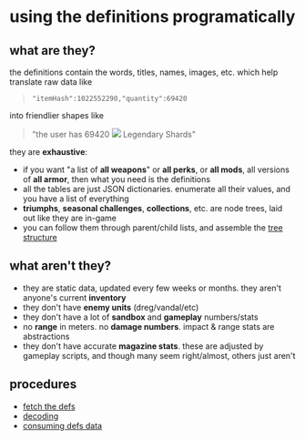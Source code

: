 # using the definitions programatically

## what are they?
the definitions contain the words, titles, names, images, etc. which help translate raw data like

> `"itemHash":1022552290,"quantity":69420`

into friendlier shapes like

> "the user has 69420 ![](https://www.bungie.net/common/destiny2_content/icons/b3e829460a53354a92d8f893c44db3b7.png) Legendary Shards"

they are **exhaustive**:
- if you want "a list of **all weapons**" or **all perks**, or **all mods**, all versions of **all armor**, then what you need is the definitions
- all the tables are just JSON dictionaries. enumerate all their values, and you have a list of everything
- **triumphs**, **seasonal challenges**, **collections**, etc. are node trees, laid out like they are in-game
 - you can follow them through parent/child lists, and assemble the [tree structure](../trees)

## what aren't they?
- they are static data, updated every few weeks or months. they aren't anyone's current **inventory**
- they don't have **enemy units** (dreg/vandal/etc)
- they don't have a lot of **sandbox** and **gameplay** numbers/stats
 - no **range** in meters. no **damage numbers**. impact & range stats are abstractions
 - they don't have accurate **magazine stats**. these are adjusted by gameplay scripts, and though many seem right/almost, others just aren't

## procedures
- [fetch the defs](fetching)
- [decoding](decoding)
- [consuming defs data](consuming)